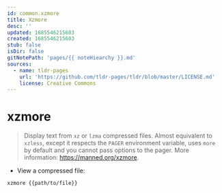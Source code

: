 ```yaml
---
id: common.xzmore
title: Xzmore
desc: ''
updated: 1685546215603
created: 1685546215603
stub: false
isDir: false
gitNotePath: 'pages/{{ noteHiearchy }}.md'
sources:
  - name: tldr-pages
    url: 'https://github.com/tldr-pages/tldr/blob/master/LICENSE.md'
    license: Creative Commons
---
```

# xzmore

> Display text from `xz` or `lzma` compressed files.
> Almost equivalent to `xzless`, except it respects the `PAGER` environment variable, uses `more` by default and you cannot pass options to the pager.
> More information: <https://manned.org/xzmore>.

- View a compressed file:

`xzmore {{path/to/file}}`

